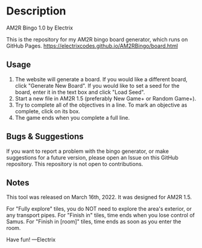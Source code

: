# Description
AM2R Bingo 1.0 by Electrix

This is the repository for my AM2R bingo board generator, which runs on GitHub Pages.
https://electrixcodes.github.io/AM2RBingo/board.html

## Usage
1. The website will generate a board. If you would like a different board, click "Generate New Board". If you would like to set a seed for the board, enter it in the text box and click "Load Seed".
2. Start a new file in AM2R 1.5 (preferably New Game+ or Random Game+). 
3. Try to complete all of the objectives in a line. To mark an objective as complete, click on its box.
4. The game ends when you complete a full line.

## Bugs & Suggestions
If you want to report a problem with the bingo generator, or make suggestions for a future version, please open an Issue on this GitHub repository. This repository is not open to contributions.

## Notes
This tool was released on March 16th, 2022. It was designed for AM2R 1.5.

For "Fully explore" tiles, you do NOT need to explore the area's exterior, or any transport pipes.
For "Finish in" tiles, time ends when you lose control of Samus.
For "Finish in [room]" tiles, time ends as soon as you enter the room.

Have fun!
—Electrix
